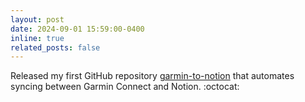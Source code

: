 ```yaml
---
layout: post
date: 2024-09-01 15:59:00-0400
inline: true
related_posts: false
---
```


Released my first GitHub repository [garmin-to-notion](https://github.com/chloevoyer/garmin-to-notion) that automates syncing between Garmin Connect and Notion. :octocat: